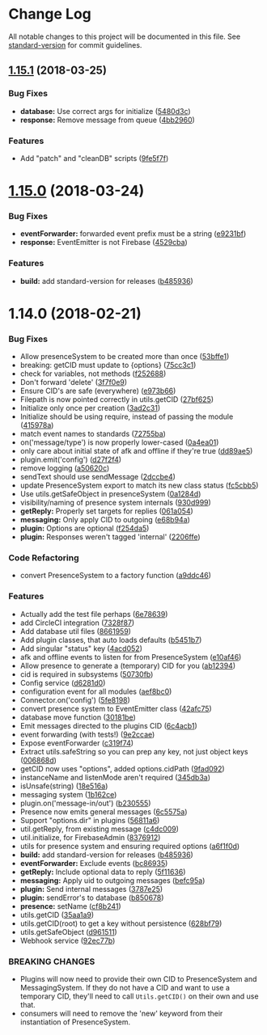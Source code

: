 # Change Log

All notable changes to this project will be documented in this file. See [standard-version](https://github.com/conventional-changelog/standard-version) for commit guidelines.

<a name="1.15.1"></a>
## [1.15.1](https://github.com/BasedAKP48/Utils/compare/v1.15.0...v1.15.1) (2018-03-25)


### Bug Fixes

* **database:** Use correct args for initialize ([5480d3c](https://github.com/BasedAKP48/Utils/commit/5480d3c))
* **response:** Remove message from queue ([4bb2960](https://github.com/BasedAKP48/Utils/commit/4bb2960))


### Features

* Add "patch" and "cleanDB" scripts ([9fe5f7f](https://github.com/BasedAKP48/Utils/commit/9fe5f7f))



<a name="1.15.0"></a>
# [1.15.0](https://github.com/BasedAKP48/Utils/compare/1.14.0...1.15.0) (2018-03-24)


### Bug Fixes

* **eventForwarder:** forwarded event prefix must be a string ([e9231bf](https://github.com/BasedAKP48/Utils/commit/e9231bf))
* **response:** EventEmitter is not Firebase ([4529cba](https://github.com/BasedAKP48/Utils/commit/4529cba))


### Features

* **build:** add standard-version for releases ([b485936](https://github.com/BasedAKP48/Utils/commit/b485936))



<a name="1.14.0"></a>
# 1.14.0 (2018-02-21)


### Bug Fixes

* Allow presenceSystem to be created more than once ([53bffe1](https://github.com/BasedAKP48/plugin-utils/commit/53bffe1))
* breaking: getCID must update to {options} ([75cc3c1](https://github.com/BasedAKP48/plugin-utils/commit/75cc3c1))
* check for variables, not methods ([f252688](https://github.com/BasedAKP48/plugin-utils/commit/f252688))
* Don't forward 'delete' ([3f7f0e9](https://github.com/BasedAKP48/plugin-utils/commit/3f7f0e9))
* Ensure CID's are safe (everywhere) ([e973b66](https://github.com/BasedAKP48/plugin-utils/commit/e973b66))
* Filepath is now pointed correctly in utils.getCID ([27bf625](https://github.com/BasedAKP48/plugin-utils/commit/27bf625))
* Initialize only once per creation ([3ad2c31](https://github.com/BasedAKP48/plugin-utils/commit/3ad2c31))
* Initialize should be using require, instead of passing the module ([415978a](https://github.com/BasedAKP48/plugin-utils/commit/415978a))
* match event names to standards ([72755ba](https://github.com/BasedAKP48/plugin-utils/commit/72755ba))
* on('message/type') is now properly lower-cased ([0a4ea01](https://github.com/BasedAKP48/plugin-utils/commit/0a4ea01))
* only care about initial state of afk and offline if they're true ([dd89ae5](https://github.com/BasedAKP48/plugin-utils/commit/dd89ae5))
* plugin.emit('config') ([d27f2f4](https://github.com/BasedAKP48/plugin-utils/commit/d27f2f4))
* remove logging ([a50620c](https://github.com/BasedAKP48/plugin-utils/commit/a50620c))
* sendText should use sendMessage ([2dccbe4](https://github.com/BasedAKP48/plugin-utils/commit/2dccbe4))
* update PresenceSystem export to match its new class status ([fc5cbb5](https://github.com/BasedAKP48/plugin-utils/commit/fc5cbb5))
* Use utils.getSafeObject in presenceSystem ([0a1284d](https://github.com/BasedAKP48/plugin-utils/commit/0a1284d))
* visibility/naming of presence system internals ([930d999](https://github.com/BasedAKP48/plugin-utils/commit/930d999))
* **getReply:** Properly set targets for replies ([061a054](https://github.com/BasedAKP48/plugin-utils/commit/061a054))
* **messaging:** Only apply CID to outgoing ([e68b94a](https://github.com/BasedAKP48/plugin-utils/commit/e68b94a))
* **plugin:** Options are optional ([f254da5](https://github.com/BasedAKP48/plugin-utils/commit/f254da5))
* **plugin:** Responses weren't tagged 'internal' ([2206ffe](https://github.com/BasedAKP48/plugin-utils/commit/2206ffe))


### Code Refactoring

* convert PresenceSystem to a factory function ([a9ddc46](https://github.com/BasedAKP48/plugin-utils/commit/a9ddc46))


### Features

* Actually add the test file perhaps ([6e78639](https://github.com/BasedAKP48/plugin-utils/commit/6e78639))
* add CircleCI integration ([7328f87](https://github.com/BasedAKP48/plugin-utils/commit/7328f87))
* Add database util files ([8661959](https://github.com/BasedAKP48/plugin-utils/commit/8661959))
* Add plugin classes, that auto loads defaults ([b5451b7](https://github.com/BasedAKP48/plugin-utils/commit/b5451b7))
* Add singular "status" key ([4acd052](https://github.com/BasedAKP48/plugin-utils/commit/4acd052))
* afk and offline events to listen for from PresenceSystem ([e10af46](https://github.com/BasedAKP48/plugin-utils/commit/e10af46))
* Allow presence to generate a (temporary) CID for you ([ab12394](https://github.com/BasedAKP48/plugin-utils/commit/ab12394))
* cid is required in subsystems ([50730fb](https://github.com/BasedAKP48/plugin-utils/commit/50730fb))
* Config service ([d6281d0](https://github.com/BasedAKP48/plugin-utils/commit/d6281d0))
* configuration event for all modules ([aef8bc0](https://github.com/BasedAKP48/plugin-utils/commit/aef8bc0))
* Connector.on('config') ([5fe8198](https://github.com/BasedAKP48/plugin-utils/commit/5fe8198))
* convert presence system to EventEmitter class ([42afc75](https://github.com/BasedAKP48/plugin-utils/commit/42afc75))
* database move function ([30181be](https://github.com/BasedAKP48/plugin-utils/commit/30181be))
* Emit messages directed to the plugins CID ([6c4acb1](https://github.com/BasedAKP48/plugin-utils/commit/6c4acb1))
* event forwarding (with tests!) ([9e2ccae](https://github.com/BasedAKP48/plugin-utils/commit/9e2ccae))
* Expose eventForwarder ([c319f74](https://github.com/BasedAKP48/plugin-utils/commit/c319f74))
* Extract utils.safeString so you can prep any key, not just object keys ([006868d](https://github.com/BasedAKP48/plugin-utils/commit/006868d))
* getCID now uses "options", added options.cidPath ([9fad092](https://github.com/BasedAKP48/plugin-utils/commit/9fad092))
* instanceName and listenMode aren't required ([345db3a](https://github.com/BasedAKP48/plugin-utils/commit/345db3a))
* isUnsafe(string) ([18e516a](https://github.com/BasedAKP48/plugin-utils/commit/18e516a))
* messaging system ([1b162ce](https://github.com/BasedAKP48/plugin-utils/commit/1b162ce))
* plugin.on('message-in/out') ([b230555](https://github.com/BasedAKP48/plugin-utils/commit/b230555))
* Presence now emits general messages ([6c5575a](https://github.com/BasedAKP48/plugin-utils/commit/6c5575a))
* Support "options.dir" in plugins ([56811a6](https://github.com/BasedAKP48/plugin-utils/commit/56811a6))
* util.getReply, from existing message ([c4dc009](https://github.com/BasedAKP48/plugin-utils/commit/c4dc009))
* util.initialize, for FirebaseAdmin ([8376912](https://github.com/BasedAKP48/plugin-utils/commit/8376912))
* utils for presence system and ensuring required options ([a6f1f0d](https://github.com/BasedAKP48/plugin-utils/commit/a6f1f0d))
* **build:** add standard-version for releases ([b485936](https://github.com/BasedAKP48/plugin-utils/commit/b485936))
* **eventForwarder:** Exclude events ([bc86935](https://github.com/BasedAKP48/plugin-utils/commit/bc86935))
* **getReply:** Include optional data to reply ([5f11636](https://github.com/BasedAKP48/plugin-utils/commit/5f11636))
* **messaging:** Apply uid to outgoing messages ([befc95a](https://github.com/BasedAKP48/plugin-utils/commit/befc95a))
* **plugin:** Send internal messages ([3787e25](https://github.com/BasedAKP48/plugin-utils/commit/3787e25))
* **plugin:** sendError's to database ([b850678](https://github.com/BasedAKP48/plugin-utils/commit/b850678))
* **presence:** setName ([cf8b241](https://github.com/BasedAKP48/plugin-utils/commit/cf8b241))
* utils.getCID ([35aa1a9](https://github.com/BasedAKP48/plugin-utils/commit/35aa1a9))
* utils.getCID(root) to get a key without persistence ([628bf79](https://github.com/BasedAKP48/plugin-utils/commit/628bf79))
* utils.getSafeObject ([d961511](https://github.com/BasedAKP48/plugin-utils/commit/d961511))
* Webhook service ([92ec77b](https://github.com/BasedAKP48/plugin-utils/commit/92ec77b))


### BREAKING CHANGES

* Plugins will now need to provide their own CID to PresenceSystem and MessagingSystem. If they
do not have a CID and want to use a temporary CID, they'll need to call `Utils.getCID()` on
their own and use that.
* consumers will need to remove the 'new' keyword from their instantiation of PresenceSystem.
